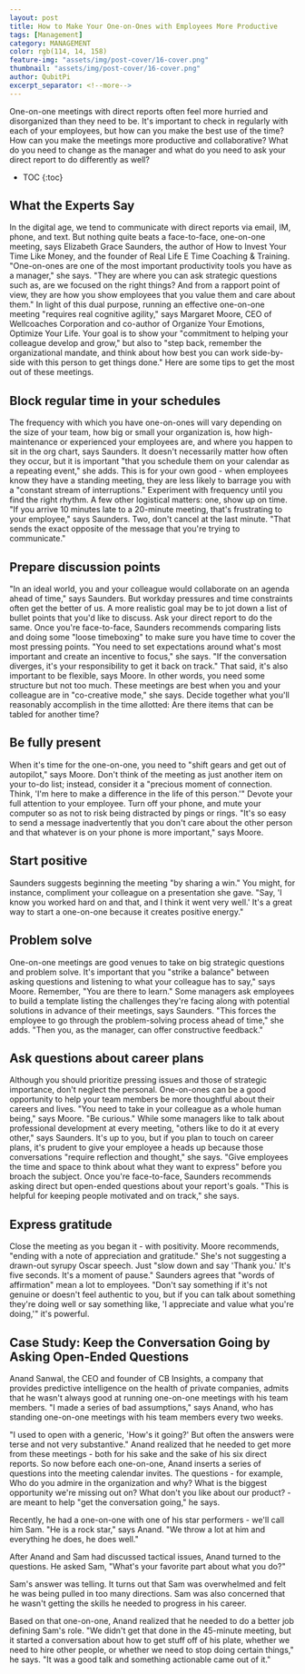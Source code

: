 ```yaml
---
layout: post
title: How to Make Your One-on-Ones with Employees More Productive
tags: [Management]
category: MANAGEMENT
color: rgb(114, 14, 158)
feature-img: "assets/img/post-cover/16-cover.png"
thumbnail: "assets/img/post-cover/16-cover.png"
author: QubitPi
excerpt_separator: <!--more-->
---
```


<!--more-->

One-on-one meetings with direct reports often feel more hurried and disorganized than they need to be. It's important to 
check in regularly with each of your employees, but how can you make the best use of the time? How can you make the 
meetings more productive and collaborative? What do you need to change as the manager and what do you need to ask your 
direct report to do differently as well?

* TOC
{:toc}


What the Experts Say
--------------------

In the digital age, we tend to communicate with direct reports via email, IM, phone, and text. But nothing quite beats a face-to-face, one-on-one meeting, says Elizabeth Grace Saunders, the author of How to Invest Your Time Like Money, and the founder of Real Life E Time Coaching & Training. "One-on-ones are one of the most important productivity tools you have as a manager," she says. "They are where you can ask strategic questions such as, are we focused on the right things? And from a rapport point of view, they are how you show employees that you value them and care about them." In light of this dual purpose, running an effective one-on-one meeting "requires real cognitive agility," says Margaret Moore, CEO of Wellcoaches Corporation and co-author of Organize Your Emotions, Optimize Your Life. Your goal is to show your "commitment to helping your colleague develop and grow," but also to "step back, remember the organizational mandate, and think about how best you can work side-by-side with this person to get things done." Here are some tips to get the most out of these meetings.


Block regular time in your schedules
------------------------------------

The frequency with which you have one-on-ones will vary depending on the size of your team, how big or small your organization is, how high-maintenance or experienced your employees are, and where you happen to sit in the org chart, says Saunders. It doesn't necessarily matter how often they occur, but it is important "that you schedule them on your calendar as a repeating event," she adds. This is for your own good - when employees know they have a standing meeting, they are less likely to barrage you with a "constant stream of interruptions." Experiment with frequency until you find the right rhythm. A few other logistical matters: one, show up on time. "If you arrive 10 minutes late to a 20-minute meeting, that's frustrating to your employee," says Saunders. Two, don't cancel at the last minute. "That sends the exact opposite of the message that you're trying to communicate."


Prepare discussion points
-------------------------

"In an ideal world, you and your colleague would collaborate on an agenda ahead of time," says Saunders. But workday pressures and time constraints often get the better of us. A more realistic goal may be to jot down a list of bullet points that you'd like to discuss. Ask your direct report to do the same. Once you're face-to-face, Saunders recommends comparing lists and doing some "loose timeboxing" to make sure you have time to cover the most pressing points. "You need to set expectations around what's most important and create an incentive to focus," she says. "If the conversation diverges, it's your responsibility to get it back on track." That said, it's also important to be flexible, says Moore. In other words, you need some structure but not too much. These meetings are best when you and your colleague are in "co-creative mode," she says. Decide together what you'll reasonably accomplish in the time allotted: Are there items that can be tabled for another time?


Be fully present
----------------

When it's time for the one-on-one, you need to "shift gears and get out of autopilot," says Moore. Don't think of the meeting as just another item on your to-do list; instead, consider it a "precious moment of connection. Think, 'I'm here to make a difference in the life of this person.'" Devote your full attention to your employee. Turn off your phone, and mute your computer so as not to risk being distracted by pings or rings. "It's so easy to send a message inadvertently that you don't care about the other person and that whatever is on your phone is more important," says Moore.


Start positive
--------------

Saunders suggests beginning the meeting "by sharing a win." You might, for instance, compliment your colleague on a presentation she gave. "Say, 'I know you worked hard on and that, and I think it went very well.' It's a great way to start a one-on-one because it creates positive energy."


Problem solve
-------------

One-on-one meetings are good venues to take on big strategic questions and problem solve. It's important that you "strike a balance" between asking questions and listening to what your colleague has to say," says Moore. Remember, "You are there to learn." Some managers ask employees to build a template listing the challenges they're facing along with potential solutions in advance of their meetings, says Saunders. "This forces the employee to go through the problem-solving process ahead of time," she adds. "Then you, as the manager, can offer constructive feedback."


Ask questions about career plans
--------------------------------

Although you should prioritize pressing issues and those of strategic importance, don't neglect the personal. One-on-ones can be a good opportunity to help your team members be more thoughtful about their careers and lives. "You need to take in your colleague as a whole human being," says Moore. "Be curious." While some managers like to talk about professional development at every meeting, "others like to do it at every other," says Saunders. It's up to you, but if you plan to touch on career plans, it's prudent to give your employee a heads up because those conversations "require reflection and thought," she says. "Give employees the time and space to think about what they want to express" before you broach the subject. Once you're face-to-face, Saunders recommends asking direct but open-ended questions about your report's goals. "This is helpful for keeping people motivated and on track," she says.


Express gratitude
-----------------

Close the meeting as you began it - with positivity. Moore recommends, "ending with a note of appreciation and gratitude." She's not suggesting a drawn-out syrupy Oscar speech. Just "slow down and say 'Thank you.' It's five seconds. It's a moment of pause." Saunders agrees that "words of affirmation" mean a lot to employees. "Don't say something if it's not genuine or doesn't feel authentic to you, but if you can talk about something they're doing well or say something like, 'I appreciate and value what you're doing,'" it's powerful.


Case Study: Keep the Conversation Going by Asking Open-Ended Questions
----------------------------------------------------------------------
Anand Sanwal, the CEO and founder of CB Insights, a company that provides predictive intelligence on the health of private companies, admits that he wasn't always good at running one-on-one meetings with his team members. "I made a series of bad assumptions," says Anand, who has standing one-on-one meetings with his team members every two weeks.

"I used to open with a generic, 'How's it going?' But often the answers were terse and not very substantive." Anand realized that he needed to get more from these meetings - both for his sake and the sake of his six direct reports. So now before each one-on-one, Anand inserts a series of questions into the meeting calendar invites. The questions - for example, Who do you admire in the organization and why? What is the biggest opportunity we're missing out on? What don't you like about our product? - are meant to help "get the conversation going," he says.

Recently, he had a one-on-one with one of his star performers - we'll call him Sam. "He is a rock star," says Anand. "We throw a lot at him and everything he does, he does well."

After Anand and Sam had discussed tactical issues, Anand turned to the questions. He asked Sam, "What's your favorite part about what you do?"

Sam's answer was telling. It turns out that Sam was overwhelmed and felt he was being pulled in too many directions. Sam was also concerned that he wasn't getting the skills he needed to progress in his career.

Based on that one-on-one, Anand realized that he needed to do a better job defining Sam's role. "We didn't get that done in the 45-minute meeting, but it started a conversation about how to get stuff off of his plate, whether we need to hire other people, or whether we need to stop doing certain things," he says. "It was a good talk and something actionable came out of it."
